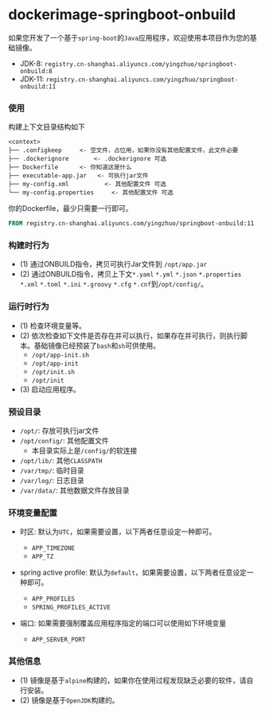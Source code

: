 # dockerimage-springboot-onbuild

如果您开发了一个基于`spring-boot`的`Java`应用程序，欢迎使用本项目作为您的基础镜像。

 * JDK-8:  `registry.cn-shanghai.aliyuncs.com/yingzhuo/springboot-onbuild:8`
 * JDK-11: `registry.cn-shanghai.aliyuncs.com/yingzhuo/springboot-onbuild:11`

### 使用

构建上下文目录结构如下

```
<context>
├── .configkeep		<- 空文件，占位用，如果你没有其他配置文件，此文件必要
├── .dockerignore		<- .dockerignore 可选
├── Dockerfile		<- 你知道这是什么
├── executable-app.jar   <- 可执行jar文件
├── my-config.xml          <- 其他配置文件 可选
└── my-config.properties     <- 其他配置文件 可选
```

你的Dockerfile，最少只需要一行即可。
```Dockerfile
FROM registry.cn-shanghai.aliyuncs.com/yingzhuo/springboot-onbuild:11
```

### 构建时行为

* (1) 通过ONBUILD指令，拷贝可执行Jar文件到 `/opt/app.jar`
* (2) 通过ONBUILD指令，拷贝上下文`*.yaml` `*.yml` `*.json` `*.properties` `*.xml` `*.toml` `*.ini` `*.groovy` `*.cfg` `*.cnf`到`/opt/config/`。

### 运行时行为

* (1) 检查环境变量等。
* (2) 依次检查如下文件是否存在并可以执行，如果存在并可执行，则执行脚本。基础镜像已经预装了`bash`和`sh`可供使用。
   * `/opt/app-init.sh`
   * `/opt/app-init`
   * `/opt/init.sh`
   * `/opt/init`
* (3) 启动应用程序。

### 预设目录

* `/opt/`: 存放可执行jar文件
* `/opt/config/`: 其他配置文件 
   * 本目录实际上是`/config/`的软连接
* `/opt/lib/`: 其他`CLASSPATH`
* `/var/tmp/`: 临时目录
* `/var/log/`: 日志目录
* `/var/data/`: 其他数据文件存放目录

### 环境变量配置

* 时区:  默认为`UTC`，如果需要设置，以下两者任意设定一种即可。
  * `APP_TIMEZONE` 
  * `APP_TZ`
 
* spring active profile: 默认为`default`，如果需要设置，以下两者任意设定一种即可。
  * `APP_PROFILES`
  * `SPRING_PROFILES_ACTIVE`
  
* 端口: 如果需要强制覆盖应用程序指定的端口可以使用如下环境变量
  * `APP_SERVER_PORT`

### 其他信息

* (1) 镜像是基于`alpine`构建的，如果你在使用过程发现缺乏必要的软件，请自行安装。
* (2) 镜像是基于`OpenJDK`构建的。